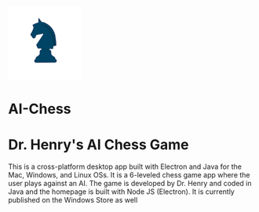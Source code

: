 ![App Icon](https://github.com/Aries-Sciences-LLC/AI-Chess/blob/master/archives/Assets/AppIcon/AppIcon.png)
# AI-Chess
# Dr. Henry's AI Chess Game
This is a cross-platform desktop app built with Electron and Java for the Mac, Windows, and Linux OSs. It is a 6-leveled chess game app where the user plays against an AI. The game is developed by Dr. Henry and coded in Java and the homepage is built with Node JS (Electron). It is currently published on the Windows Store as well
